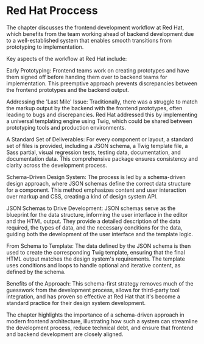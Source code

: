# Red Hat Proccess

The chapter discusses the frontend development workflow at Red Hat, which benefits from the team working ahead of backend development due to a well-established system that enables smooth transitions from prototyping to implementation.

Key aspects of the workflow at Red Hat include:

Early Prototyping: Frontend teams work on creating prototypes and have them signed off before handing them over to backend teams for implementation. This preemptive approach prevents discrepancies between the frontend prototypes and the backend output.

Addressing the 'Last Mile' Issue: Traditionally, there was a struggle to match the markup output by the backend with the frontend prototypes, often leading to bugs and discrepancies. Red Hat addressed this by implementing a universal templating engine using Twig, which could be shared between prototyping tools and production environments.

A Standard Set of Deliverables: For every component or layout, a standard set of files is provided, including a JSON schema, a Twig template file, a Sass partial, visual regression tests, testing data, documentation, and documentation data. This comprehensive package ensures consistency and clarity across the development process.

Schema-Driven Design System: The process is led by a schema-driven design approach, where JSON schemas define the correct data structure for a component. This method emphasizes content and user interaction over markup and CSS, creating a kind of design system API.

JSON Schemas to Drive Development: JSON schemas serve as the blueprint for the data structure, informing the user interface in the editor and the HTML output. They provide a detailed description of the data required, the types of data, and the necessary conditions for the data, guiding both the development of the user interface and the template logic.

From Schema to Template: The data defined by the JSON schema is then used to create the corresponding Twig template, ensuring that the final HTML output matches the design system's requirements. The template uses conditions and loops to handle optional and iterative content, as defined by the schema.

Benefits of the Approach: This schema-first strategy removes much of the guesswork from the development process, allows for third-party tool integration, and has proven so effective at Red Hat that it's become a standard practice for their design system development.

The chapter highlights the importance of a schema-driven approach in modern frontend architecture, illustrating how such a system can streamline the development process, reduce technical debt, and ensure that frontend and backend development are closely aligned.
